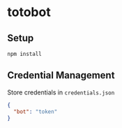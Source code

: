 # totobot

## Setup

`npm install`

## Credential Management
Store credentials in `credentials.json`
```json
{
  "bot": "token"
}
``` 
